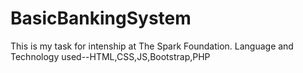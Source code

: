 # BasicBankingSystem
This is my task for intenship at The Spark Foundation.
Language and Technology used--HTML,CSS,JS,Bootstrap,PHP
